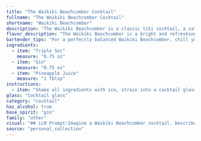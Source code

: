 ```yaml
---
title: "The Waikiki Beachcomber Cocktail"
fullname: "The Waikiki Beachcomber Cocktail"
shortname: "Waikiki Beachcomber"
description: "The Waikiki Beachcomber is a classic tiki cocktail, a category known for its exotic flavors and colorful presentations.  Popularized in the mid-20th century, these drinks often feature rum, but this gin-based variation likely originated in a Hawaiian bar catering to the growing tourism of the era. "
flavor_description: "The Waikiki Beachcomber is a bright and refreshing cocktail.  The gin provides a crisp, juniper-forward backbone, while the triple sec adds a touch of citrus sweetness. Pineapple juice rounds out the flavor profile with a tropical punch, creating a vibrant and tangy experience reminiscent of a sunny Hawaiian beach. "
bartender_tips: "For a perfectly balanced Waikiki Beachcomber, chill your glass and ingredients beforehand.  Use a good quality gin and fresh pineapple juice.  Shake vigorously with ice to ensure a well-chilled and frothy drink.  Strain into the chilled glass and garnish with a pineapple wedge or a maraschino cherry.  Enjoy! "
ingredients:
  - item: "Triple Sec"
    measure: "0.75 oz"
  - item: "Gin"
    measure: "0.75 oz"
  - item: "Pineapple Juice"
    measure: "1 Tblsp"
instructions:
  - item: "Shake all ingredients with ice, strain into a cocktail glass, and serve."
glass: "Cocktail glass"
category: "cocktail"
has_alcohol: true
base_spirit: "gin"
family: "other"
visual: "## LLM Prompt:Imagine a Waikiki Beachcomber cocktail. Describe its appearance in detail, focusing on:* **Color:** What is the overall color of the drink? Is it a vibrant hue or more subtle? Does it have any interesting color gradients or layers? * **Clarity:** Is the drink clear, cloudy, or somewhere in between? * **Texture:** Are there any visible ingredients, like fruit pulp or ice? How does the drink look in the glass - still, bubbly, or with interesting textures? * **Garnish:** How is the drink garnished?  What does this add to the visual appeal? Please use vivid language to capture the essence of a tropical paradise in your description. "
source: "personal_collection"
---
```


